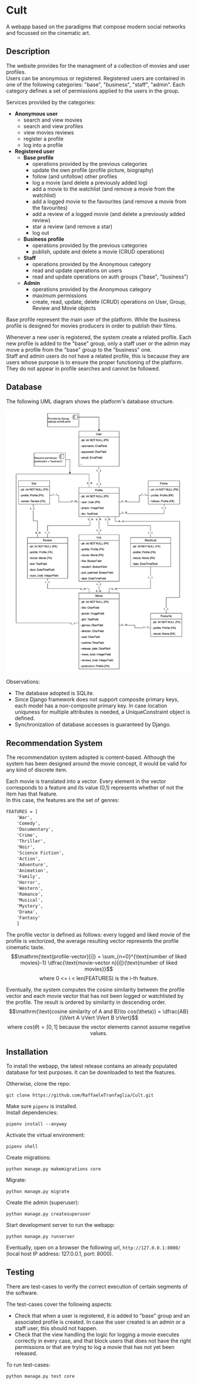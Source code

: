 # Cult
A webapp based on the paradigms that compose modern social networks and focussed on the cinematic art.

## Description
The website provides for the managment of a collection of movies and user profiles.  
Users can be anonymous or registered. Registered users are contained in one of the following categories:
"base", "business", "staff", "admin". Each category defines a set of permissions applied to the users in the group.

Services provided by the categories:
- **Anonymous user**
    - search and view movies
    - search and view profiles 
    - view movies reviews
    - register a profile
    - log into a profile
- **Registered user**
    - **Base profile**
        - operations provided by the previous categories
        - update the own profile (profile picture, biography)
        - follow (and unfollow) other profiles
        - log a movie (and delete a previously added log)
        - add a movie to the watchlist (and remove a movie from the watchlist)
        - add a logged movie to the favourites (and remove a movie from the favourites)
        - add a review of a logged movie (and delete a previously added review)
        - star a review (and remove a star)
        - log out
    - **Business profile**
        - operations provided by the previous categories
        - publish, update and delete a movie (CRUD operations)
    - **Staff**
        - operations provided by the Anonymous category
        - read and update operations on users
        - read and update operations on auth groups ("base", "business")
    - **Admin**
        - operations provided by the Anonymous category
        - maximum permissions
        - create, read, update, delete (CRUD) operations on User, Group, Review and Movie objects

Base profile represent the main user of the platform. While the business profile is designed for movies producers in order to publish their films.

Whenever a new user is registered, the system create a related profile. Each new profile is added to the "base" group, only a staff user or the admin may move a profile from the "base" group to the "business" one.  
Staff and admin users do not have a related profile, this is because they are users whose purpose is to ensure the proper functioning of the platform. They do not appear in profile searches and cannot be followed.

## Database
The following UML diagram shows the platform's database structure.

![cult_uml_diagram](/docs/cult_uml_diagram.png)

Observations:
- The database adopted is SQLite.
- Since Django framework does not support composite primary keys, each model has a non-composite primary key. In case location uniquness for multiple attributes is needed, a UniqueConstraint object is defined.
- Synchronization of database accesses is guaranteed by Django.

## Recommendation System
The recommendation system adopted is content-based. Although the system has been designed around the movie concept, it would be valid for any kind of discrete item.

Each movie is translated into a vector. Every element in the vector corresponds to a feature and its value (0,1) represents whether of not the item has that feature.  
In this case, the features are the set of genres:
```
FEATURES = [
    'War',
    'Comedy',
    'Documentary',
    'Crime',
    'Thriller',
    'Noir',
    'Science Fiction',
    'Action',
    'Adventure',
    'Animation',
    'Family',
    'Horror',
    'Western',
    'Romance',
    'Musical',
    'Mystery',
    'Drama',
    'Fantasy'
    ]
```

The profile vector is defined as follows: every logged and liked movie of the profile is vectorized, the average resulting vector represents the profile cinematic taste.
$$\mathrm{\text{profile-vector}[i]} = \sum_{n=0}^{\text{number of liked movies}-1} \dfrac{\text{movie-vector n}[i]}{\text{number of liked movies}}$$
$$\text{where 0 <= i < len(FEATURES) is the i-th feature.}$$

Eventually, the system computes the cosine similarity between the profile vector and each movie vector that has not been logged or watchlisted by the profile. The result is ordered by similarity in descending order.
$$\mathrm{\text{cosine similarity of A and B}\to cos(\theta)} = \dfrac{AB}{\lVert A \rVert \lVert B \rVert}$$
$$\text{where } cos(\theta)=[0,1] \text{ because the vector elements cannot assume negative values.}$$

## Installation
To install the webapp, the latest release contains an already populated database for test purposes. It can be downloaded to test the features.

Otherwise, clone the repo:
```
git clone https://github.com/RaffaeleTranfaglia/Cult.git
```

Make sure `pipenv` is installed.  
Install dependencies:
```
pipenv install --anyway
```

Activate the virtual environment:
```
pipenv shell
```

Create migrations:
```
python manage.py makemigrations core
```

Migrate:
```
python manage.py migrate
```

Create the admin (superuser):
```
python manage.py createsuperuser
```

Start development server to run the webapp:
```
python manage.py runserver
```

Eventually, open on a browser the following url, `http://127.0.0.1:8000/` (local host IP address: 127.0.0.1, port: 8000).

## Testing
There are test-cases to verify the correct execution of certain segments of the software.  

The test-cases cover the following aspects:
- Check that when a user is registered, it is added to "base" group and an associated profile is created. In case the user created is an admin or a staff user, this should not happen.
- Check that the view handling the logic for logging a movie executes correctly in every case, and that block users that does not have the right permissions or that are trying to log a movie that has not yet been released.

To run test-cases:
```
python manage.py test core
```
